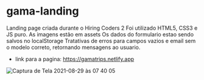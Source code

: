 # gama-landing
Landing page criada durante o Hiring Coders 2
Foi utilizado HTML5, CSS3 e JS puro.
As imagens estão em assets
Os dados do formulario estao sendo salvos no localStorage
Tratativas de erros para campos vazios e email sem o modelo correto, retornando mensagens ao usuario.

* link para a pagina:
https://gamatrips.netlify.app

![Captura de Tela 2021-08-29 às 07 40 05](https://user-images.githubusercontent.com/58184147/131247762-c769785b-2552-4ffd-bb4a-2b9de3a520f9.png)

